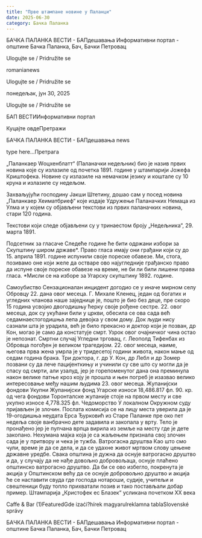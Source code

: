 ```yaml
---
title: "Прве штампане новине у Паланци"
date: 2025-06-30
category: Бачка Паланка
---
```


БАЧКА ПАЛАНКА ВЕСТИ - БАПдешавања Информативни портал - општине Бачка Паланка, Бач, Бачки Петровац

Ulogujte se / Pridružite se

romanianews

Ulogujte se / Pridružite se

понедељак, јун 30, 2025

Ulogujte se / Pridružite se

БАП ВЕСТИИнформативни портал

Куцајте овдеПретражи

БАЧКА ПАЛАНКА ВЕСТИ - БАПдешавања news

type here...Претрага

„Паланкаер Wоцхенблатт“ (Паланачки недељник) био је назив првих новина које су излазиле од почетка 1891. године у штампарији Јожефа Криштофека. Новине су излазиле на немачком језику и коштале су 10 круна и излазиле су недељом.

Захваљујући господину Јакши Штетину, дошао сам у посед новина „Паланкаер Хеиматбриеф“ које издаје Удружење Паланачких Немаца из Улма и у којем су објављени текстови из првих паланачких новина, стари 120 година.




Текстови који следе објављени су у тринаестом броју „Недељника“, 29. марта 1891.


Подсетник за гласаче
Следеће године ће бити одржани избори за Скупштину широм државе*. Право гласа имају они грађани који су до 15. априла 1891. године испунили своје пореске обавезе. Ми, стога, позивамо оне који желе да остваре ово најугледније грађанско право да испуне своје пореске обавезе на време, не би ли били лишени права гласа.
*Мисли се на изборе за Угарску скупштину 1892. године.


Самоубиство
Сензационалан инцидент догодио се у иначе мирном селу Обровцу 22. дана овог месеца. Г. Михале Кленец, један од богатих и угледних чланова наше заједнице је, пошто је био без деце, пре скоро 15 година усвојио двогодишњу ћерку своје рођене сестре. 22. овог месеца, док су укућани били у цркви, обесила се ова сада већ седамнаестогодишња лепа девојка у свом дому. Док људи нису сазнали шта је урадила, већ је било прекасно и доктор који је позван, др Кон, могао је само да констатује смрт. Узрок овог очајничког чина остао је непознат.
Смртни случај
Угледни трговац, г. Леополд Тифенбах из Обровца погођен је великом трагедијом. 22. овог месеца, наиме, његова прва жена умрла је у тридесетој години живота, након мање од седам година брака. Три доктора, г. др У. Кон, др Лебл и др Зомер позвани су да лече пацијенткињу и учинили су све што су могли да је спасу од смрти, али узалуд, јер је горепоменутог дана она преминула након велике патње кроз коју је прошла и њен погреб је изазвао велико интересовање међу нашим људима 23. овог месеца.
Жупанијски фондови
Укупни Жупанијски фонд Угарске износи 18,486.817 фл. 90. кр. од чега фондови Торонталске жупаније стоје на првом месту и све укупно износе 4,778.325 фл.
Чедоморство
У локалном Окружном суду пријављен је злочин. Послата комисија се на лицу места уверила да је 19-огодишња неудата Ерса Ђурковић из Старе Паланке пре око пет недеља своје ванбрачно дете задавила и закопала у врту. Тело је пронађено јер је пупчана врпца вирила из земље на месту где је дете закопано. Нехумана мајка која је са жаљењем признала свој злочин сада је у притвору и чека је тужба.
Ватрогасна друштва
Као што смо чули, време је да се дела, и да се удахне живот мртвом слову цењене државне уредбе. Свака општина је дужна да оснује ватрогасно друштво и да, у случају да не нађе довољно добровољаца, оснује плаћено општинско ватрогасно друштво. Да би се ово избегло, покренута је акција у Општинском већу да се оснује добровољно друштво и акција ће се наставити свуда где господа нотароши, судије, учитељи и свештеници буду топло прихватали позив и тако постављали добар пример.
Штампарија „Кристофек ес Блазек“ усликана почетком XX века

Caffe & Bar (1)FeaturedGde izaći?hírek magyarulreklamna tablaSlovenské správy

БАЧКА ПАЛАНКА ВЕСТИ - БАПдешавања Информативни портал - општине Бачка Паланка, Бач, Бачки Петровац
